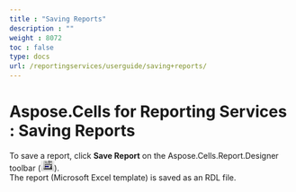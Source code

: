 ```yaml
---
title : "Saving Reports" 
description : "" 
weight : 8072 
toc : false
type: docs
url: /reportingservices/userguide/saving+reports/
---
```


# Aspose.Cells for Reporting Services : Saving Reports


To save a report, click **Save Report** on the Aspose.Cells.Report.Designer toolbar (![image](6193380.png)).  
The report (Microsoft Excel template) is saved as an RDL file.

